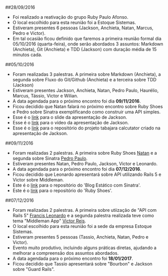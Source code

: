 ##28/09/2016

+ Foi realizado a reativação do grupo Ruby Paulo Afonso.
+ O local escolhido para esta reunião foi a Estoque Sistemas.
+ Estiveram presentes 6 pessoas (Jackson, Anchieta, Natan, Marcus, Pedro e Victor).
+ Em tal ocasião ficou definido que faremos a primeira reunião formal dia 05/10/2016 (quarta-feira), onde serão abordados 3 assuntos: Markdown (Anchieta), Git (Anchieta) e TDD (Jackson) com duração média de 15 minutos cada.

##05/10/2016

+ Foram realizadas 3 palestras. A primeira sobre Markdown (Anchieta), a segunda sobre Fluxo do Git/Github (Anchieta) e a terceira sobre TDD (Jackson)
+ Estiveram presentes Jackson, Anchieta, Natan, Pedro Paulo, Haurélio, Marcus, Tássio, Victor e Wilian.
+ A data agendada para o próximo encontro foi dia **09/11/2016**.
+ Ficou decidido que Natan falará no próximo encontro sobre Ruby Shoes e Pedro sobre Sinatra exemplificando como construir uma API simples.
+ Esse é o [link](https://speakerdeck.com/jackson_pires/20-minutos-insanos-de-tdd-e-ruby) para o slide da apresentação de Jackson.
+ Esse é o [link](https://www.youtube.com/watch?v=ZnTkqeJF52w) para o vídeo da apresentação de Jackson.
+ Esse é o [link](https://github.com/jacksonpires/rubypa_tabajara_calculator) para o repositório do projeto tabajara calcutator criado na apresentação de Jackson.


##09/11/2016

+ Foram realizadas 2 palestras. A primeira sobre Ruby Shoes [Natan](https://github.com/natanlim) e a segunda sobre Sinatra [Pedro Paulo](https://github.com/PedroPauloML).
+ Estiveram presentes Natan, Pedro Paulo, Jackson, Victor e Leonardo.
+ A data agendada para o próximo encontro foi dia **07/12/2016**.
+ Ficou decidido que Leonardo apresentará sobre API utilizando Rails 5 e Victor sobre Middleman.
+ Este é o [link](https://github.com/PedroPauloML/blog-estatico-sinatra) para o repositório do 'Blog Estático com Sinatra'.
+ Este é o [link](https://github.com/ruby-pauloafonso/Exemplos-Ruby-Shoes) para o repositório do 'Ruby Shoes'.

##07/12/2016

+ Foram realizadas 2 palestras. A primeira sobre utiização de "API com Rails 5" [Francis Leonardo](https://github.com/FrancisLeonardo) e a segunda palestra realizada teve como tema "Middleman App" [Victor Reis](https://github.com/ReisVictor).
+ O local escolhido para esta reunião foi a sede da empresa Estoque Sistemas.
+ Estiveram presentes 5 pessoas (Tassio, Anchieta, Natan, Pedro e Victor).
+ Evento muito produtivo, incluindo alguns práticas diretas, ajudando a melhorar a compreensão dos assuntos abordados.
+ A data agendada para o próximo encontro foi **18/01/2017**.
+ Ficou decidido que Tassio  apresentará sobre "Bourbon" e Jackson sobre "Guard Rails".

